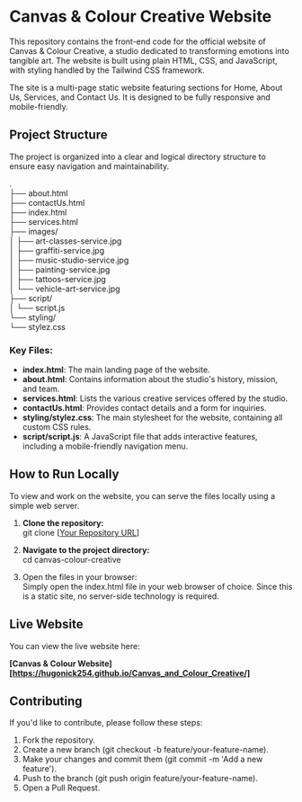 # **Canvas & Colour Creative Website**

This repository contains the front-end code for the official website of Canvas & Colour Creative, a studio dedicated to transforming emotions into tangible art. The website is built using plain HTML, CSS, and JavaScript, with styling handled by the Tailwind CSS framework.

The site is a multi-page static website featuring sections for Home, About Us, Services, and Contact Us. It is designed to be fully responsive and mobile-friendly.

## **Project Structure**

The project is organized into a clear and logical directory structure to ensure easy navigation and maintainability.

.  
├── about.html  
├── contactUs.html  
├── index.html  
├── services.html  
├── images/  
│   ├── art-classes-service.jpg  
│   ├── graffiti-service.jpg  
│   ├── music-studio-service.jpg  
│   ├── painting-service.jpg  
│   ├── tattoos-service.jpg  
│   └── vehicle-art-service.jpg  
├── script/  
│   └── script.js  
└── styling/  
    └── stylez.css

### **Key Files:**

* **index.html**: The main landing page of the website.  
* **about.html**: Contains information about the studio's history, mission, and team.  
* **services.html**: Lists the various creative services offered by the studio.  
* **contactUs.html**: Provides contact details and a form for inquiries.  
* **styling/stylez.css**: The main stylesheet for the website, containing all custom CSS rules.  
* **script/script.js**: A JavaScript file that adds interactive features, including a mobile-friendly navigation menu.

## **How to Run Locally**

To view and work on the website, you can serve the files locally using a simple web server.

1. **Clone the repository:**  
   git clone \[[Your Repository URL](https://github.com/HugoNick254/Canvas_and_Colour_Creative.git)\]

2. **Navigate to the project directory:**  
   cd canvas-colour-creative

3. Open the files in your browser:  
   Simply open the index.html file in your web browser of choice. Since this is a static site, no server-side technology is required.

## **Live Website**

You can view the live website here:

**\[Canvas & Colour Website\][https://hugonick254.github.io/Canvas_and_Colour_Creative/]**

## **Contributing**

If you'd like to contribute, please follow these steps:

1. Fork the repository.  
2. Create a new branch (git checkout \-b feature/your-feature-name).  
3. Make your changes and commit them (git commit \-m 'Add a new feature').  
4. Push to the branch (git push origin feature/your-feature-name).  
5. Open a Pull Request.
